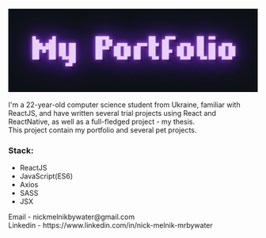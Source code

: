 ![myPortfolio](https://github.com/mrbywater/bywater/blob/main/portfReadme.gif)
<div style="">I'm a 22-year-old computer science student from Ukraine, familiar with ReactJS, and have written several trial projects using React and ReactNative, as well as a full-fledged project - my thesis.</div>
<div>This project contain my portfolio and several pet projects.</div>
<h3>Stack: </h3>
<ul>
    <li>ReactJS</li>
    <li>JavaScript(ES6)</li>
    <li>Axios</li>
    <li>SASS</li>
    <li>JSX</li>
</ul>

<div>Email - nickmelnikbywater@gmail.com</div>
Linkedin - https://www.linkedin.com/in/nick-melnik-mrbywater